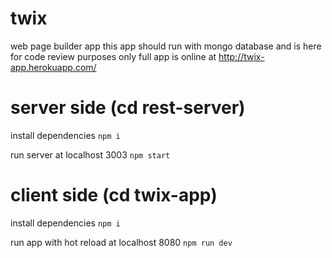 # twix
web page builder app
this app should run with mongo database and is here for code review purposes only
full app is online at http://twix-app.herokuapp.com/

# server side (cd rest-server)

install dependencies
``
npm i
``

run server at localhost 3003
``
npm start
``

# client side (cd twix-app)

install dependencies
``
npm i
``

run app with hot reload at localhost 8080
``
npm run dev
``
